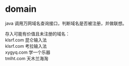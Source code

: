 # domain
java
调用万网域名查询接口，判断域名是否被注册，并做联想。

存入可能有价值且未注册的域名：</br>
klsrf.com    昆仑输入法</br>
klsrf.com    考拉输入法</br>
xygyq.com    学一个乐器</br>
tmlht.com    天木兰海淘
